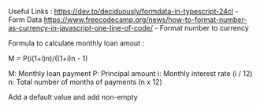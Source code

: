 Useful Links : 
https://dev.to/deciduously/formdata-in-typescript-24cl - Form Data
https://www.freecodecamp.org/news/how-to-format-number-as-currency-in-javascript-one-line-of-code/ - Format number to currency

Formula to calculate monthly loan amout : 

M = P(i(1+i)n)/((1+i)n - 1)

M: Monthly loan payment
P: Principal amount
i: Monthly interest rate (i / 12)
n: Total number of months of payments (n x 12)


Add a default value and add non-empty